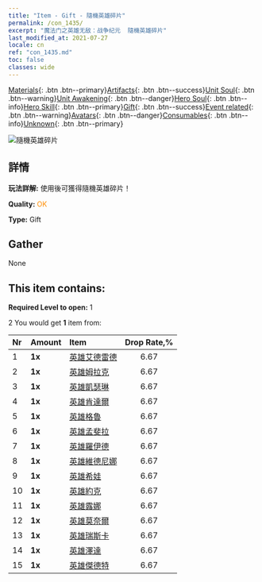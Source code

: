 ```yaml
---
title: "Item - Gift - 隨機英雄碎片"
permalink: /con_1435/
excerpt: "魔法门之英雄无敌：战争纪元  隨機英雄碎片"
last_modified_at: 2021-07-27
locale: cn
ref: "con_1435.md"
toc: false
classes: wide
---
```

 [Materials](/ItemsCN/){: .btn .btn--primary}[Artifacts](/ItemsCN/Artifacts/){: .btn .btn--success}[Unit Soul](/ItemsCN/UnitSoul/){: .btn .btn--warning}[Unit Awakening](/ItemsCN/UnitAwakening/){: .btn .btn--danger}[Hero Soul](/ItemsCN/HeroSoul/){: .btn .btn--info}[Hero Skill](/ItemsCN/HeroSkill/){: .btn .btn--primary}[Gift](/ItemsCN/Gift/){: .btn .btn--success}[Event related](/ItemsCN/Events/){: .btn .btn--warning}[Avatars](/ItemsCN/Avatars/){: .btn .btn--danger}[Consumables](/ItemsCN/Consumables/){: .btn .btn--info}[Unknown](/ItemsCN/Unknown/){: .btn .btn--primary}

 ![隨機英雄碎片](/images/t/i_907049.png)

## 詳情
 **玩法詳解:** 使用後可獲得隨機英雄碎片！

 **Quality:** <span style="color: #FF8C00">OK</span>

 **Type:** Gift

## Gather

  None

## This item contains:

 **Required Level to open:** 1

 2 You would get **1** item  from:

  | Nr | Amount |     Item    | Drop Rate,% |
  |:---|:-------|:------------|:---------:|
  | 1 |  **1x** | [英雄艾德雷德](/cn/Items/her_359/) | 6.67 | 
  | 2 |  **1x** | [英雄姆拉克](/cn/Items/her_360/) | 6.67 | 
  | 3 |  **1x** | [英雄凱瑟琳](/cn/Items/her_361/) | 6.67 | 
  | 4 |  **1x** | [英雄肯達爾](/cn/Items/her_363/) | 6.67 | 
  | 5 |  **1x** | [英雄格魯](/cn/Items/her_366/) | 6.67 | 
  | 6 |  **1x** | [英雄孟斐拉](/cn/Items/her_367/) | 6.67 | 
  | 7 |  **1x** | [英雄羅伊德](/cn/Items/her_368/) | 6.67 | 
  | 8 |  **1x** | [英雄維德尼娜](/cn/Items/her_372/) | 6.67 | 
  | 9 |  **1x** | [英雄希娃](/cn/Items/her_376/) | 6.67 | 
  | 10 |  **1x** | [英雄約克](/cn/Items/her_377/) | 6.67 | 
  | 11 |  **1x** | [英雄露娜](/cn/Items/her_378/) | 6.67 | 
  | 12 |  **1x** | [英雄莫奈爾](/cn/Items/her_379/) | 6.67 | 
  | 13 |  **1x** | [英雄瑞斯卡](/cn/Items/her_384/) | 6.67 | 
  | 14 |  **1x** | [英雄澤達](/cn/Items/her_385/) | 6.67 | 
  | 15 |  **1x** | [英雄傑德特](/cn/Items/her_391/) | 6.67 | 
